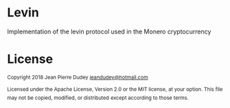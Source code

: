 # Levin

Implementation of the levin protocol used in the Monero cryptocurrency

# License

<sup>Copyright 2018 Jean Pierre Dudey <jeandudey@hotmail.com></sup>

<sup>Licensed under the Apache License, Version 2.0 or the MIT license,</sup>
<sup>at your option. This file may not be copied, modified, or distributed</sup>
<sup>except according to those terms.</sup>
